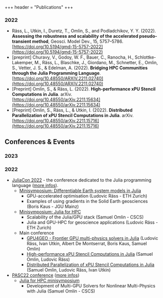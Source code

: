 +++
header = "Publications"
+++

### 2022

- Räss, L., Utkin, I., Duretz, T., Omlin, S., and Podladchikov, Y. Y. (2022). **Assessing the robustness and scalability of the accelerated pseudo-transient method**, Geosci. Model Dev., 15, 5757–5786. [https://doi.org/10.5194/gmd-15-5757-2022](https://doi.org/10.5194/gmd-15-5757-2022)
- [preprint] Churavy, V., Godoy, W. F., Bauer, C., Ranocha, H., Schlottke-Lakemper, M., Räss, L., Blaschke, J., Giordano, M., Schnetter, E., Omlin, S., Vetter, J. S., & Edelman, A. (2022). **Bridging HPC Communities through the Julia Programming Language**. [https://doi.org/10.48550/ARXIV.2211.02740](https://doi.org/10.48550/ARXIV.2211.02740)
- [Preprint] Omlin, S., & Räss, L. (2022). **High-performance xPU Stencil Computations in Julia**. arXiv. [https://doi.org/10.48550/arXiv.2211.15634](https://doi.org/10.48550/arXiv.2211.15634)
- [Preprint] Omlin, S., Räss, L., & Utkin, I. (2022). **Distributed Parallelization of xPU Stencil Computations in Julia**. arXiv. [https://doi.org/10.48550/arXiv.2211.15716](https://doi.org/10.48550/arXiv.2211.15716)

## Conferences & Events
### 2023

### 2022

- [JuliaCon 2022](https://juliacon.org/2022/) - the conference dedicated to the Julia programming language ([more infos](/posts/julia-juliacon22)).
  - [Minisymposium: Differentiable Earth system models in Julia](https://live.juliacon.org/talk/UNVUDM)
    - GPU-accelerated optimisation (Ludovic Räss - ETH Zurich)
    - Examples of using gradients in the Solid Earth geosciences (Boris Kaus - JGU Mainz)
  - [Minisymposium: Julia for HPC](https://live.juliacon.org/talk/LUWYRJ)
    - Scalability of the Julia/GPU stack (Samuel Omlin - CSCS)
    - Julia and GPU-HPC for geoscience applications (Ludovic Räss - ETH Zurich)
  - Main conference
    - [GPU4GEO - Frontier GPU multi-physics solvers in Julia](https://live.juliacon.org/talk/7FVVF3) (Ludovic Räss, Ivan Utkin, Albert De Montserrat, Boris Kaus, Samuel Omlin)
    - [High-performance xPU Stencil Computations in Julia](https://live.juliacon.org/talk/AKVUKM) (Samuel Omlin, Ludovic Räss)
    - [Distributed Parallelization of xPU Stencil Computations in Julia](https://live.juliacon.org/talk/RJYBLA) (Samuel Omlin, Ludovic Räss, Ivan Utkin)
- [PASC22 conference](https://pasc22.pasc-conference.org) ([more infos](/posts/julia-hpc-pasc22))
    - [Julia for HPC minisymposium](https://pasc22.pasc-conference.org/program/minisymposia/)
        - Development of Multi-GPU Solvers for Nonlinear Multi-Physics with Julia (Samuel Omlin - CSCS)